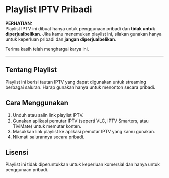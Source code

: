 # Playlist IPTV Pribadi

**PERHATIAN:**  
Playlist IPTV ini dibuat hanya untuk penggunaan pribadi dan **tidak untuk diperjualbelikan**. Jika kamu menemukan playlist ini, silakan gunakan hanya untuk keperluan pribadi dan **jangan diperjualbelikan**. 

Terima kasih telah menghargai karya ini.

---

## Tentang Playlist
Playlist ini berisi tautan IPTV yang dapat digunakan untuk streaming berbagai saluran. Harap gunakan hanya untuk menonton secara pribadi.

## Cara Menggunakan
1. Unduh atau salin link playlist IPTV.
2. Gunakan aplikasi pemutar IPTV (seperti VLC, IPTV Smarters, atau TiviMate) untuk memutar konten.
3. Masukkan link playlist ke aplikasi pemutar IPTV yang kamu gunakan.
4. Nikmati salurannya secara pribadi.

## Lisensi
Playlist ini tidak diperuntukkan untuk keperluan komersial dan hanya untuk penggunaan pribadi.
